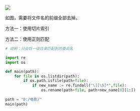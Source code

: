 
![](https://img-1301102143.cos.ap-beijing.myqcloud.com/202201011346018.jpg)

如图，需要将文件名的前缀全部去掉。

方法一：使用切片索引

方法二：使用正则匹配

```python
# 说明：只会将一级目录匹配到的重命名

import re
import os

def main(path):
    for file in os.listdir(path):
        if os.path.isfile(path+file):
            if new_name := re.findall("\][\S]*",file):
                os.rename(path+file, path+new_name[0][1:])
                
path = "D:/电影/"
main(path)
```